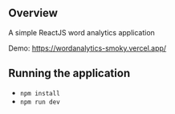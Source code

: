 ## Overview

A simple ReactJS word analytics application

Demo: https://wordanalytics-smoky.vercel.app/

## Running the application

- `npm install`
- `npm run dev`
